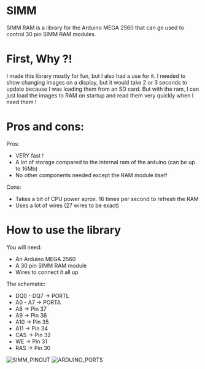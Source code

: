 # SIMM
SIMM RAM is a library for the Arduino MEGA 2560 that can ge used to control
30 pin SIMM RAM modules.

# First, Why ?!
I made this library mostly for fun, but I also had a use for it.
I needed to show changing images on a display, but it would take 2 or 3
seconds to update because I was loading them from an SD card. But with the
ram, I can just load the images to RAM on startup and read them very
quickly when I need them !

# Pros and cons:
Pros:
* VERY fast !
* A lot of storage compared to the internal ram of the arduino (can be up to 16Mb)
* No other components needed except the RAM module itself

Cons:
* Takes a bit of CPU power aprox. 16 times per second to refresh the RAM
* Uses a lot of wires (27 wires to be exact)

# How to use the library
You will need:
* An Arduino MEGA 2560
* A 30 pin SIMM RAM module
* Wires to connect it all up

The schematic:

* DQ0 - DQ7 -> PORTL
* A0 - A7 -> PORTA
* A8 -> Pin 37
* A9 -> Pin 36
* A10 -> Pin 35
* A11 -> Pin 34
* CAS -> Pin 32
* WE -> Pin 31
* RAS -> Pin 30

![SIMM_PINOUT](https://i.imgur.com/brw7Bud.png)
![ARDUINO_PORTS](https://i.imgur.com/UYL8Lah.png)
